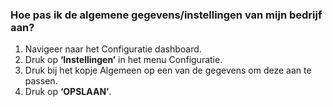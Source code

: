 ### Hoe pas ik de algemene gegevens/instellingen van mijn bedrijf aan?
1.	Navigeer naar het Configuratie dashboard.
2.	Druk op **‘Instellingen’** in het menu Configuratie. 
3.	Druk bij het kopje Algemeen op een van de gegevens om deze aan te passen.
4.	Druk op **‘OPSLAAN’**.
